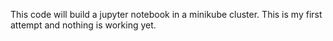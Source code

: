 This code will build a jupyter notebook in a minikube cluster.  This is my first attempt and nothing is working yet.
